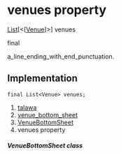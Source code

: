 
<div>

# venues property

</div>


[List](https://api.flutter.dev/flutter/dart-core/List-class.html)[\<[[Venue](../../models_events_event_venue/Venue-class.html)]\>]
venues


final




a_line_ending_with_end_punctuation.



## Implementation

``` language-dart
final List<Venue> venues;
```







1.  [talawa](../../index.html)
2.  [venue_bottom_sheet](../../views_after_auth_screens_events_venue_bottom_sheet/)
3.  [VenueBottomSheet](../../views_after_auth_screens_events_venue_bottom_sheet/VenueBottomSheet-class.html)
4.  venues property

##### VenueBottomSheet class







